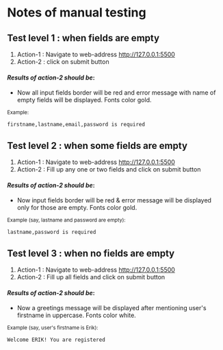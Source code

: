 # Notes of manual testing

## Test level 1 : when fields are empty

1. Action-1 : Navigate to web-address http://127.0.0.1:5500 
2. Action-2 : click on submit button

 #### _Results of action-2 should be_:

- Now all input fields border will be red and error message with name of empty fields will be displayed. Fonts color gold.

<sub>Example:</sub>

`firstname,lastname,email,password is required`

## Test level 2 : when some fields are empty

1. Action-1 : Navigate to web-address http://127.0.0.1:5500 
2. Action-2 : Fill up any one or two fields and click on submit button

#### _Results of action-2 should be_:

- Now input fields border will be red & error message will be displayed only for those are empty. Fonts color gold.

<sub>Example (say, lastname and password are empty):</sub>

`lastname,password is required`

## Test level 3 : when no fields are empty

1. Action-1 : Navigate to web-address http://127.0.0.1:5500 
2. Action-2 : Fill up all fields and click on submit button

 #### _Results of action-2 should be_:

- Now a greetings message will be displayed after mentioning user's firstname in uppercase. Fonts color white.

<sub>Example (say, user's firstname is Erik):</sub>

`Welcome ERIK! You are registered`

